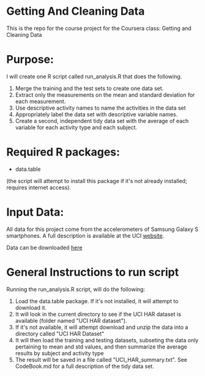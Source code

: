 Getting And Cleaning Data
==============
This is the repo for the course project for the Coursera class: Getting and Cleaning Data

Purpose:
==============
I will create one R script called run_analysis.R that does the following. 

1. Merge the training and the test sets to create one data set.
2. Extract only the measurements on the mean and standard deviation for each measurement. 
3. Use descriptive activity names to name the activities in the data set
4. Appropriately label the data set with descriptive variable names. 
5. Create a second, independent tidy data set with the average of each variable for each activity type and each subject.

Required R packages:
==============
* data.table

(the script will attempt to install this package if it's not already installed; requires internet access).

Input Data:
==============

All data for this project come from the accelerometers of Samsung Galaxy S smartphones. A full description is available at the UCI [website](http://archive.ics.uci.edu/ml/datasets/Human+Activity+Recognition+Using+Smartphones 
).

Data can be downloaded [here](https://d396qusza40orc.cloudfront.net/getdata%2Fprojectfiles%2FUCI%20HAR%20Dataset.zip)

General Instructions to run script
==============

Running the run_analysis.R script, will do the following:

1. Load the data.table package. If it's not installed, it will attempt to download it.
2. It will look in the current directory to see if the UCI HAR dataset is available (folder named "UCI HAR dataset").
3. If it's not available, it will attempt download and unzip the data into a directory called "UCI HAR Dataset"
4. It will then load the training and testing datasets, subseting the data only pertaining to mean and std values, and then summarize the average results by subject and activity type
5. The result will be saved in a file called "UCI_HAR_summary.txt". See CodeBook.md for a full description of the tidy data set.
